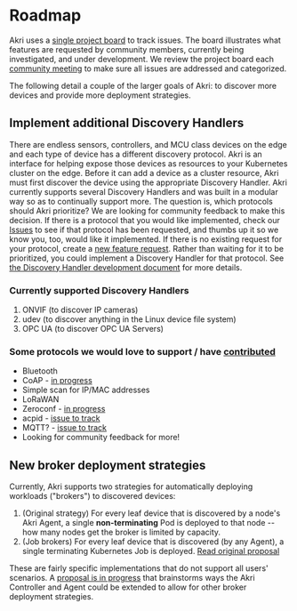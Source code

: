 # Roadmap

Akri uses a [single project board](https://github.com/project-akri/akri/projects/3) to track issues. The board illustrates what features are requested by community members, currently being investigated, and under development. We review the project board each [community meeting](https://hackmd.io/@akri/S1GKJidJd) to make sure all issues are addressed and categorized.

The following detail a couple of the larger goals of Akri: to discover more devices and provide more deployment strategies.

## Implement additional Discovery Handlers

There are endless sensors, controllers, and MCU class devices on the edge and each type of device has a different discovery protocol. Akri is an interface for helping expose those devices as resources to your Kubernetes cluster on the edge. Before it can add a device as a cluster resource, Akri must first discover the device using the appropriate Discovery Handler. Akri currently supports several Discovery Handlers and was built in a modular way so as to continually support more. The question is, which protocols should Akri prioritize? We are looking for community feedback to make this decision. If there is a protocol that you would like implemented, check our [Issues](https://github.com/project-akri/akri/issues) to see if that protocol has been requested, and thumbs up it so we know you, too, would like it implemented. If there is no existing request for your protocol, create a [new feature request](https://github.com/project-akri/akri/issues/new/choose). Rather than waiting for it to be prioritized, you could implement a Discovery Handler for that protocol. See [the Discovery Handler development document](../development/handler-development.md) for more details.

### Currently supported Discovery Handlers

1. ONVIF (to discover IP cameras)
2. udev (to discover anything in the Linux device file system)
3. OPC UA (to discover OPC UA Servers)

### Some protocols we would love to support / have [contributed](https://docs.akri.sh/community/contributing)

* Bluetooth
* CoAP - [in progress](https://github.com/project-akri/akri/pull/346)
* Simple scan for IP/MAC addresses
* LoRaWAN
* Zeroconf - [in progress](https://github.com/project-akri/akri/pull/163)
* acpid - [issue to track](https://github.com/project-akri/akri/issues/174)
* MQTT? - [issue to track](https://github.com/project-akri/akri/issues/106)
* Looking for community feedback for more!

## New broker deployment strategies

Currently, Akri supports two strategies for automatically deploying workloads ("brokers") to discovered devices:

1. (Original strategy) For every leaf device that is discovered by a node's Akri Agent, a single **non-terminating** Pod is deployed to that node -- how many nodes get the broker is limited by capacity.
2. (Job brokers) For every leaf device that is discovered (by any Agent), a single terminating Kubernetes Job is deployed. [Read original proposal](https://github.com/project-akri/akri-docs/blob/main/proposals/job-brokers.md)

These are fairly specific implementations that do not support all users' scenarios. A [proposal is in progress](https://github.com/project-akri/akri-docs/pull/18) that brainstorms ways the Akri Controller and Agent could be extended to allow for other broker deployment strategies.
